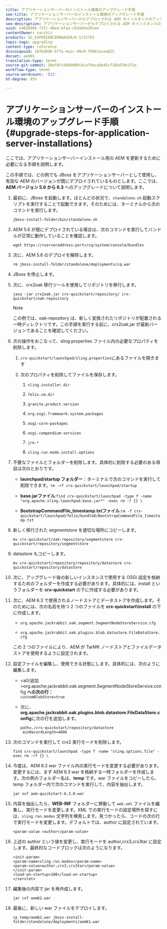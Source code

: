 ```yaml
---
title: アプリケーションサーバーのインストール環境のアップグレード手順
seo-title: アプリケーションサーバーのインストール環境のアップグレード手順
description: アプリケーションサーバーからデプロイされる AEM のインスタンスのアップグレード方法について説明します。
seo-description: アプリケーションサーバーからデプロイされる AEM のインスタンスのアップグレード方法について説明します。
uuid: e4020966-737c-40ea-bfaa-c63ab9a29cee
contentOwner: sarchiz
products: SG_EXPERIENCEMANAGER/6.5/SITES
topic-tags: upgrading
content-type: reference
discoiquuid: 1876d8d6-bffa-4a1c-99c0-f6001acea825
docset: aem65
translation-type: tm+mt
source-git-commit: 38ef8fc8d80009c8ca79aca9e45cf10bd70e1f1e
workflow-type: tm+mt
source-wordcount: '523'
ht-degree: 95%

---
```



# アプリケーションサーバーのインストール環境のアップグレード手順{#upgrade-steps-for-application-server-installations}

ここでは、アプリケーションサーバーインストール用の AEM を更新するために必要になる手順を説明します。

この手順では、どの例でも JBoss をアプリケーションサーバーとして使用し、有効な AEM のバージョンが既にデプロイされているものとします。ここでは、**AEM バージョン 5.6 から 6.3** へのアップグレードについて説明します。

1. 最初に、JBoss を起動します。ほとんどの状況で、`standalone.sh` 起動スクリプトを実行することで起動できます。そのためには、ターミナルから次のコマンドを実行します。

   ```shell
   jboss-install-folder/bin/standalone.sh
   ```

1. AEM 5.6 が既にデプロイされている場合は、次のコマンドを実行してバンドルが正常に動作していることを確認します。

   ```shell
   wget https://<serveraddress:port>/cq/system/console/bundles
   ```

1. 次に、AEM 5.6 のデプロイを解除します。

   ```shell
   rm jboss-install-folder/standalone/deployments/cq.war
   ```

1. JBoss を停止します。

1. 次に、crx2oak 移行ツールを使用してリポジトリを移行します。

   ```shell
   java -jar crx2oak.jar crx-quickstart/repository/ crx-quickstart/oak-repository
   ```

   >[!NOTE]
   >
   >この例では、oak-repository は、新しく変換されたリポジトリが配置される一時ディレクトリです。この手順を実行する前に、crx2oak.jar が最新バージョンであることを確認してください。

1. 次の操作をおこなって、sling.properties ファイル内の必要なプロパティを削除します。

   1. `crx-quickstart/launchpad/sling.properties`にあるファイルを開きます
   1. 次のプロパティを削除してファイルを保存します。

      1. `sling.installer.dir`

      1. `felix.cm.dir`

      1. `granite.product.version`

      1. `org.osgi.framework.system.packages`

      1. `osgi-core-packages`

      1. `osgi-compendium-services`

      1. `jre-*`

      1. `sling.run.mode.install.options`

1. 不要なファイルとフォルダーを削除します。具体的に削除する必要のある項目は次のとおりです。

   * **launchpad/startup フォルダー**：ターミナルで次のコマンドを実行して削除できます。`rm -rf crx-quickstart/launchpad/startup`

   * **base.jarファイル**:`find crx-quickstart/launchpad -type f -name "org.apache.sling.launchpad.base.jar*" -exec rm -f {} \`

   * **BootstrapCommandFile_timestamp.txtファイル**:`rm -f crx-quickstart/launchpad/felix/bundle0/BootstrapCommandFile_timestamp.txt`

1. 新しく移行された segmentstore を適切な場所にコピーします。

   ```shell
   mv crx-quickstart/oak-repository/segmentstore crx-quickstart/repository/segmentstore
   ```

1. datastore もコピーします。

   ```shell
   mv crx-quickstart/repository/repository/datastore crx-quickstart/repository/datastore
   ```

1. 次に、アップグレード後の新しいインスタンスで使用する OSGi 設定を格納するためのフォルダーを作成する必要があります。具体的には、install というフォルダーを **crx-quickstart** の下に作成する必要があります。

1. 次に、AEM 6.3 で使用されるノードストアとデータストアを作成します。そのためには、次の名前を持つ 2 つのファイルを **crx-quickstart\install** の下に作成します。

   * `org.apache.jackrabbit.oak.segment.SegmentNodeStoreService.cfg`

   * `org.apache.jackrabbit.oak.plugins.blob.datastore.FileDataStore.cfg`

   この 2 つのファイルにより、AEM が TarMK ノードストアとファイルデータストアを使用するように設定されます。

1. 設定ファイルを編集し、使用できる状態にします。具体的には、次のように編集します。

   * &lt;a0/追加>org.apache.jackrabbit.oak.segment.SegmentNodeStoreService.config **への次の行：**\
      `customBlobStore=true`

   * 次に、**org.apache.jackrabbit.oak.plugins.blob.datastore.FileDataStore.config**&#x200B;に次の行を追加します。

      ```
      path=./crx-quickstart/repository/datastore
       minRecordLength=4096
      ```

1. 次のコマンドを実行して crx2 実行モードを削除します。

   ```shell
   find crx-quickstart/launchpad -type f -name "sling.options.file" -exec rm -rf {} \
   ```

1. 今度は、AEM 6.3 war ファイル内の実行モードを変更する必要があります。変更するには、まず AEM 6.3 war を格納する一時フォルダーを作成します。次の例のフォルダー名は、**temp** です。war ファイルをコピーしたら、temp フォルダー内で次のコマンドを実行して、内容を抽出します。

   ```shell
   jar xvf aem-quickstart-6.3.0.war
   ```

1. 内容を抽出したら、**WEB-INF** フォルダーに移動して `web.xml` ファイルを編集し、実行モードを変更します。XML での実行モードの設定場所を探すには、`sling.run.modes` 文字列を検索します。見つかったら、コードの次の行で実行モードを変更します。デフォルトでは、author に設定されています。

   ```shell
   <param-value >author</param-value>
   ```

1. 上述の author という値を変更し、実行モードを author,crx3,crx3tar に設定します。最終的なコードブロックは次のようになります。

   ```
   <init-param>
   <param-name>sling.run.modes</param-name>
   <param-value>author,crx3,crx3tar</param-value>
   </init-param>
   <load-on-startup>100</load-on-startup>
   </servlet>
   ```

1. 編集後の内容で jar を再作成します。

   ```shell
   jar cvf aem62.war
   ```

1. 最後に、新しい war ファイルをデプロイします。

   ```shell
   cp temp/aem62.war jboss-install-folder/standalone/deployments/aem61.war
   ```

